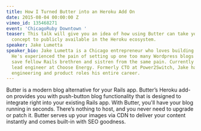 ```yaml
---
title: How I Turned Butter into an Heroku Add On
date: 2015-08-04 00:00:00 Z
vimeo_id: 135468271
event: 'ChicagoRuby Downtown '
teaser: This talk will give you an idea of how using Butter can take your idea from
  concept to publicly available in the Heroku ecosystem.
speaker: Jake Lumetta
speaker_bio: Jake Lumetta is a Chicago entrepreneur who loves building great products.
  He's experienced the pain of setting up one too many Wordpress blogs and wants to
  save fellow Rails brethren and sistren from the same pain. Currently Jake is the
  lead engineer at Choose Energy. Formerly CTO at Power2Switch, Jake has been in various
  engineering and product roles his entire career.
---
```


Butter is a modern blog alternative for your Rails app. Butter’s Heroku add-on provides you with push-button blog functionality that is designed to integrate right into your existing Rails app. With Butter, you'll have your blog running in seconds. There’s nothing to host, and you never need to upgrade or patch it. Butter serves up your images via CDN to deliver your content instantly and comes built-in with SEO goodness.
